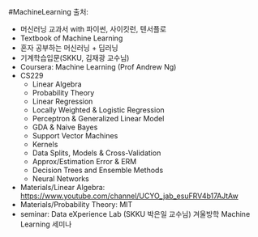#MachineLearning
출처: 
- 머신러닝 교과서 with 파이썬, 사이킷런, 텐서플로 
- Textbook of Machine Learning
- 혼자 공부하는 머신러닝 + 딥러닝
- 기계학습입문(SKKU, 김재광 교수님)
- Coursera: Machine Learning (Prof Andrew Ng)
- CS229
  - Linear Algebra
  - Probability Theory
  - Linear Regression
  - Locally Weighted & Logistic Regression
  - Perceptron & Generalized Linear Model
  - GDA & Naive Bayes
  - Support Vector Machines
  - Kernels
  - Data Splits, Models & Cross-Validation
  - Approx/Estimation Error & ERM
  - Decision Trees and Ensemble Methods
  - Neural Networks
- Materials/Linear Algebra: https://www.youtube.com/channel/UCYO_jab_esuFRV4b17AJtAw
- Materials/Probability Theory: MIT
- seminar: Data eXperience Lab (SKKU 박은일 교수님) 겨울방학 Machine Learning 세미나
